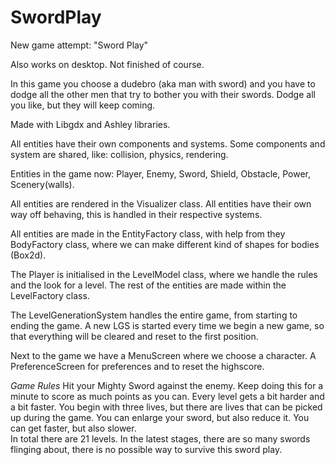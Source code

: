 # SwordPlay
New game attempt: "Sword Play"

Also works on desktop. Not finished of course. 

In this game you choose a dudebro (aka man with sword) and you have to dodge all the other men that try to bother you with their swords. Dodge all you like, but they will keep coming.


Made with Libgdx and Ashley libraries.

All entities have their own components and systems. Some components and system are shared, like: collision, physics, rendering.

Entities in the game now: Player, Enemy, Sword, Shield, Obstacle, Power, Scenery(walls).

All entities are rendered in the Visualizer class.
All entities have their own way off behaving, this is handled in their respective systems.

All entities are made in the EntityFactory class, with help from they BodyFactory class, where we can make different kind of shapes for bodies (Box2d).

The Player is initialised in the LevelModel class, where we handle the rules and the look for a level. The rest of the entities are made within the LevelFactory class.

The LevelGenerationSystem handles the entire game, from starting to ending the game. A new LGS is started every time we begin a new game, so that everything will be cleared and reset to the first position.

Next to the game we have a MenuScreen where we choose a character. A PreferenceScreen for preferences and to reset the highscore.

*Game Rules*
Hit your Mighty Sword against the enemy. Keep doing this for a minute to score as much points as you can. Every level gets a bit harder and a bit faster. You begin with three lives, but there are lives that can be picked up during the game. You can enlarge your sword, but also reduce it. You can get faster, but also slower.  
In total there are 21 levels. In the latest stages, there are so many swords flinging about, there is no possible way to survive this sword play.
